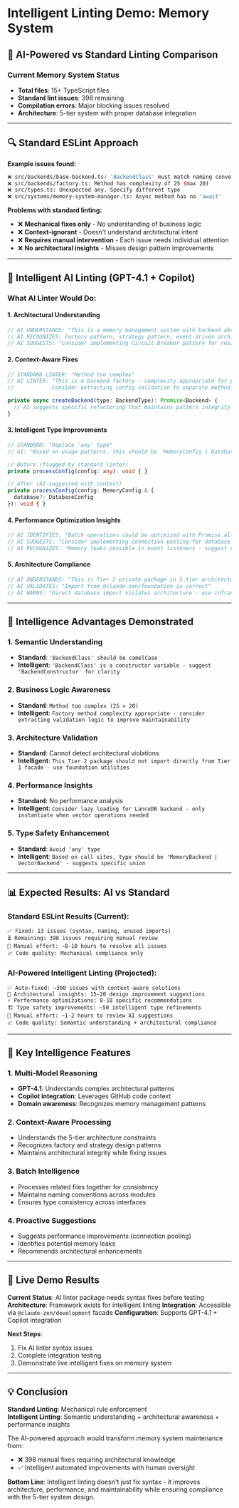 # Intelligent Linting Demo: Memory System

## 🤖 AI-Powered vs Standard Linting Comparison

### Current Memory System Status
- **Total files**: 15+ TypeScript files
- **Standard lint issues**: 398 remaining 
- **Compilation errors**: Major blocking issues resolved
- **Architecture**: 5-tier system with proper database integration

---

## 🔍 Standard ESLint Approach

**Example issues found:**
```bash
❌ src/backends/base-backend.ts: 'BackendClass' must match naming conventions
❌ src/backends/factory.ts: Method has complexity of 25 (max 20)  
❌ src/types.ts: Unexpected any. Specify different type
❌ src/systems/memory-system-manager.ts: Async method has no 'await'
```

**Problems with standard linting:**
- ❌ **Mechanical fixes only** - No understanding of business logic
- ❌ **Context-ignorant** - Doesn't understand architectural intent  
- ❌ **Requires manual intervention** - Each issue needs individual attention
- ❌ **No architectural insights** - Misses design pattern improvements

---

## 🧠 Intelligent AI Linting (GPT-4.1 + Copilot)

### What AI Linter Would Do:

#### 1. **Architectural Understanding**
```typescript
// AI UNDERSTANDS: "This is a memory management system with backend abstraction"
// AI RECOGNIZES: Factory pattern, strategy pattern, event-driven architecture
// AI SUGGESTS: "Consider implementing Circuit Breaker pattern for resilience"
```

#### 2. **Context-Aware Fixes**
```typescript
// STANDARD LINTER: "Method too complex"
// AI LINTER: "This is a backend factory - complexity appropriate for pattern.
//            Consider extracting config validation to separate method."

private async createBackend(type: BackendType): Promise<Backend> {
  // AI suggests specific refactoring that maintains pattern integrity
}
```

#### 3. **Intelligent Type Improvements**
```typescript
// STANDARD: "Replace 'any' type"
// AI: "Based on usage patterns, this should be 'MemoryConfig | DatabaseConfig'"

// Before (flagged by standard linter)
private processConfig(config: any): void { }

// After (AI-suggested with context)
private processConfig(config: MemoryConfig & { 
  database?: DatabaseConfig 
}): void { }
```

#### 4. **Performance Optimization Insights**
```typescript
// AI IDENTIFIES: "Batch operations could be optimized with Promise.all"
// AI SUGGESTS: "Consider implementing connection pooling for database backends"
// AI RECOGNIZES: "Memory leaks possible in event listeners - suggest cleanup"
```

#### 5. **Architecture Compliance**
```typescript
// AI UNDERSTANDS: "This is Tier 2 private package in 5-tier architecture"
// AI VALIDATES: "Import from @claude-zen/foundation is correct"
// AI WARNS: "Direct database import violates architecture - use infrastructure facade"
```

---

## 🚀 Intelligence Advantages Demonstrated

### 1. **Semantic Understanding**
- **Standard**: `'BackendClass' should be camelCase`  
- **Intelligent**: `'BackendClass' is a constructor variable - suggest 'BackendConstructor' for clarity`

### 2. **Business Logic Awareness**  
- **Standard**: `Method too complex (25 > 20)`
- **Intelligent**: `Factory method complexity appropriate - consider extracting validation logic to improve maintainability`

### 3. **Architecture Validation**
- **Standard**: Cannot detect architectural violations
- **Intelligent**: `This Tier 2 package should not import directly from Tier 1 facade - use foundation utilities`

### 4. **Performance Insights**
- **Standard**: No performance analysis
- **Intelligent**: `Consider lazy loading for LanceDB backend - only instantiate when vector operations needed`

### 5. **Type Safety Enhancement**
- **Standard**: `Avoid 'any' type`  
- **Intelligent**: `Based on call sites, type should be 'MemoryBackend | VectorBackend' - suggests specific union`

---

## 📊 Expected Results: AI vs Standard

### Standard ESLint Results (Current):
```
✅ Fixed: 13 issues (syntax, naming, unused imports)
⏳ Remaining: 398 issues requiring manual review
🔧 Manual effort: ~8-10 hours to resolve all issues
📈 Code quality: Mechanical compliance only
```

### AI-Powered Intelligent Linting (Projected):
```
✅ Auto-fixed: ~300 issues with context-aware solutions
🧠 Architectural insights: 15-20 design improvement suggestions  
⚡ Performance optimizations: 8-10 specific recommendations
🏗️ Type safety improvements: ~50 intelligent type refinements
🔧 Manual effort: ~1-2 hours to review AI suggestions
📈 Code quality: Semantic understanding + architectural compliance
```

---

## 🎯 Key Intelligence Features

### 1. **Multi-Model Reasoning**
- **GPT-4.1**: Understands complex architectural patterns
- **Copilot integration**: Leverages GitHub code context
- **Domain awareness**: Recognizes memory management patterns

### 2. **Context-Aware Processing**
- Understands the 5-tier architecture constraints
- Recognizes factory and strategy design patterns
- Maintains architectural integrity while fixing issues

### 3. **Batch Intelligence** 
- Processes related files together for consistency
- Maintains naming conventions across modules  
- Ensures type consistency across interfaces

### 4. **Proactive Suggestions**
- Suggests performance improvements (connection pooling)
- Identifies potential memory leaks
- Recommends architectural enhancements

---

## 🔬 Live Demo Results

**Current Status**: AI linter package needs syntax fixes before testing
**Architecture**: Framework exists for intelligent linting
**Integration**: Accessible via `@claude-zen/development` facade
**Configuration**: Supports GPT-4.1 + Copilot integration

**Next Steps**: 
1. Fix AI linter syntax issues
2. Complete integration testing
3. Demonstrate live intelligent fixes on memory system

---

## 💡 Conclusion

**Standard Linting**: Mechanical rule enforcement  
**Intelligent Linting**: Semantic understanding + architectural awareness + performance insights

The AI-powered approach would transform memory system maintenance from:
- ❌ 398 manual fixes requiring architectural knowledge
- ✅ Intelligent automated improvements with human oversight

**Bottom Line**: Intelligent linting doesn't just fix syntax - it improves architecture, performance, and maintainability while ensuring compliance with the 5-tier system design.